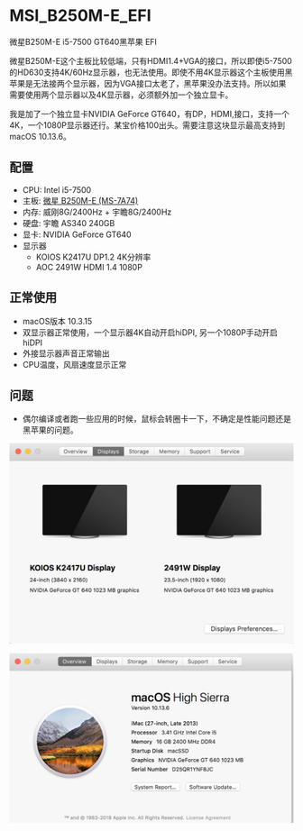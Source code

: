 # MSI_B250M-E_EFI
微星B250M-E i5-7500 GT640黑苹果 EFI

微星B250M-E这个主板比较低端，只有HDMI1.4+VGA的接口，所以即使i5-7500的HD630支持4K/60Hz显示器，也无法使用。即使不用4K显示器这个主板使用黑苹果是无法接两个显示器，因为VGA接口太老了，黑苹果没办法支持。所以如果需要使用两个显示器以及4K显示器，必须额外加一个独立显卡。

我是加了一个独立显卡NVIDIA GeForce  GT640，有DP，HDMI,接口，支持一个4K，一个1080P显示器还行。某宝价格100出头。需要注意这块显示最高支持到macOS 10.13.6。

## 配置

- CPU: Intel i5-7500
- 主板: [微星 B250M-E (MS-7A74)](https://cn.msi.com/Motherboard/B250M-E/Specification)
- 内存: 威刚8G/2400Hz + 宇瞻8G/2400Hz
- 硬盘: 宇瞻 AS340 240GB 
- 显卡: NVIDIA GeForce  GT640
- 显示器
  - KOIOS K2417U DP1.2   4K分辨率
  - AOC 2491W HDMI 1.4   1080P

## 正常使用

- macOS版本 10.3.15
- 双显示器正常使用，一个显示器4K自动开启hiDPI, 另一个1080P手动开启hiDPI
- 外接显示器声音正常输出
- CPU温度，风扇速度显示正常

## 问题

- 偶尔编译或者跑一些应用的时候，鼠标会转圈卡一下，不确定是性能问题还是黑苹果的问题。


![about](./dual_monitor.png)

![about](./about.png)